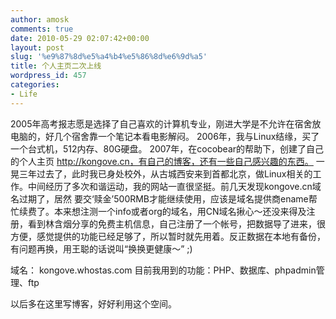```yaml
---
author: amosk
comments: true
date: 2010-05-29 02:07:42+00:00
layout: post
slug: '%e9%87%8d%e5%a4%b4%e5%86%8d%e6%9d%a5'
title: 个人主页二次上线
wordpress_id: 457
categories:
- Life
---
```


2005年高考报志愿是选择了自己喜欢的计算机专业，刚进大学是不允许在宿舍放电脑的，好几个宿舍靠一个笔记本看电影解闷。
2006年，我与Linux结缘，买了一个台式机，512内存、80G硬盘。
2007年，在cocobear的帮助下，创建了自己的个人主页 http://kongove.cn，有自己的博客，还有一些自己感兴趣的东西。
一晃三年过去了，此时我已身处校外，从古城西安来到首都北京，做Linux相关的工作。中间经历了多次和谐运动，我的网站一直很坚挺。前几天发现kongove.cn域名过期了，居然
要交‘赎金’500RMB才能继续使用，应该是域名提供商ename帮忙续费了。本来想注测一个info或者org的域名，用CN域名揪心～还没来得及注册，看到林含烟分享的免费主机信息，自己注册了一个帐号，把数据导了进来，很方便，感觉提供的功能已经足够了，所以暂时就先用着。反正数据在本地有备份，有问题再换，用王聪的话说叫“换换更健康～” ;)

域名： kongove.whostas.com
目前我用到的功能：PHP、数据库、phpadmin管理、ftp

以后多在这里写博客，好好利用这个空间。
